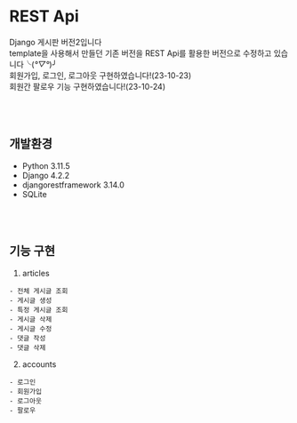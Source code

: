 # REST Api
Django 게시판 버전2입니다<br>
template을 사용해서 만들던 기존 버전을 REST Api를 활용한 버전으로 수정하고 있습니다╰(*°▽°*)╯<br>
회원가입, 로그인, 로그아웃 구현하였습니다!(23-10-23)<br>
회원간 팔로우 기능 구현하였습니다!(23-10-24)<br>

<br>
<br>

## 개발환경
- Python 3.11.5
- Django 4.2.2
- djangorestframework 3.14.0
- SQLite

<br>
<br>

## 기능 구현
1. articles
```
- 전체 게시글 조회
- 게시글 생성
- 특정 게시글 조회
- 게시글 삭제 
- 게시글 수정
- 댓글 작성
- 댓글 삭제
```

2. accounts
```
- 로그인 
- 회원가입
- 로그아웃
- 팔로우
```
